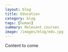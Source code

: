 ```yaml
---
layout: blog
title: Education
category: blog
tags: [human]  
summary: Relevant courses
image: /images/blog/edu.jpg
---
```

Content to come
